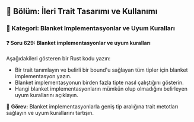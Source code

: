 ## 📘 Bölüm: İleri Trait Tasarımı ve Kullanımı  
### 🔹 Kategori: Blanket Implementasyonlar ve Uyum Kuralları  
#### ❓ Soru 629: Blanket implementasyonlar ve uyum kuralları

Aşağıdakileri gösteren bir Rust kodu yazın:

- Bir trait tanımlayın ve belirli bir bound'u sağlayan tüm tipler için blanket implementasyon yazın.
- Blanket implementasyonun birden fazla tipte nasıl çalıştığını gösterin.
- Hangi blanket implementasyonların mümkün olup olmadığını belirleyen uyum kurallarını açıklayın.

🔧 **Görev:** Blanket implementasyonlarla geniş tip aralığına trait metotları sağlayın ve uyum kurallarını tartışın.
